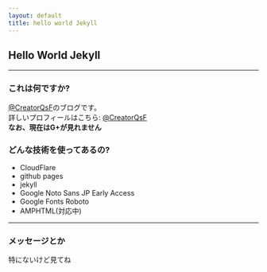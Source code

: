 ```yaml
---
layout: default
title: hello world Jekyll
---
```


## Hello World Jekyll


***

### これは何ですか?

[@CreatorQsF](http://f.9en.co/?move=mainSns)のブログです。  
詳しいプロフィールはこちら: [@CreatorQsF](http://f.9en.co/?move=mainSns)  
**なお、現在はG+が見れません**

### どんな技術を使ってあるの?

- CloudFlare
- github pages
- jekyll
- Google Noto Sans JP Early Access
- Google Fonts Roboto
- AMPHTML(対応中)

***

### メッセージとか

特にないけど見てね
